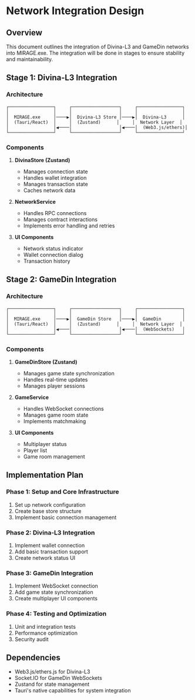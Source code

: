 # Network Integration Design

## Overview
This document outlines the integration of Divina-L3 and GameDin networks into MIRAGE.exe. The integration will be done in stages to ensure stability and maintainability.

## Stage 1: Divina-L3 Integration

### Architecture
```
┌─────────────────┐     ┌──────────────────┐     ┌─────────────────┐
│                 │     │                  │     │                 │
│  MIRAGE.exe     │────▶│  Divina-L3 Store │────▶│  Divina-L3      │
│  (Tauri/React)  │     │  (Zustand)      │     │  Network Layer  │
│                 │◀────│                  │◀────│  (Web3.js/ethers)│
└─────────────────┘     └──────────────────┘     └─────────────────┘
```

### Components
1. **DivinaStore (Zustand)**
   - Manages connection state
   - Handles wallet integration
   - Manages transaction state
   - Caches network data

2. **NetworkService**
   - Handles RPC connections
   - Manages contract interactions
   - Implements error handling and retries

3. **UI Components**
   - Network status indicator
   - Wallet connection dialog
   - Transaction history

## Stage 2: GameDin Integration

### Architecture
```
┌─────────────────┐     ┌──────────────────┐     ┌─────────────────┐
│                 │     │                  │     │                 │
│  MIRAGE.exe     │────▶│  GameDin Store   │────▶│  GameDin        │
│  (Tauri/React)  │     │  (Zustand)      │     │  Network Layer  │
│                 │◀────│                  │◀────│  (WebSockets)   │
└─────────────────┘     └──────────────────┘     └─────────────────┘
```

### Components
1. **GameDinStore (Zustand)**
   - Manages game state synchronization
   - Handles real-time updates
   - Manages player sessions

2. **GameService**
   - Handles WebSocket connections
   - Manages game room state
   - Implements matchmaking

3. **UI Components**
   - Multiplayer status
   - Player list
   - Game room management

## Implementation Plan

### Phase 1: Setup and Core Infrastructure
1. Set up network configuration
2. Create base store structure
3. Implement basic connection management

### Phase 2: Divina-L3 Integration
1. Implement wallet connection
2. Add basic transaction support
3. Create network status UI

### Phase 3: GameDin Integration
1. Implement WebSocket connection
2. Add game state synchronization
3. Create multiplayer UI components

### Phase 4: Testing and Optimization
1. Unit and integration tests
2. Performance optimization
3. Security audit

## Dependencies
- Web3.js/ethers.js for Divina-L3
- Socket.IO for GameDin WebSockets
- Zustand for state management
- Tauri's native capabilities for system integration
